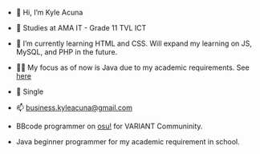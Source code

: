 - 👋 Hi, I’m Kyle Acuna
- 🏫 Studies at AMA IT - Grade 11 TVL ICT
- 🌱 I’m currently learning HTML and CSS. Will expand my learning on JS, MySQL, and PHP in the future.
- 🧑‍💻 My focus as of now is Java due to my academic requirements. See [here](https://github.com/kyleacuna/kyle_javapractice)
- 💞️ Single
- 📫 business.kyleacuna@gmail.com

- BBcode programmer on [osu!](https://osu.ppy.sh/home) for VARIANT Communinity.
- Java beginner programmer for my academic requirement in school.

<!---
kyleacuna/kyleacuna is a ✨ special ✨ repository because its `README.md` (this file) appears on your GitHub profile.
You can click the Preview link to take a look at your changes.
--->
